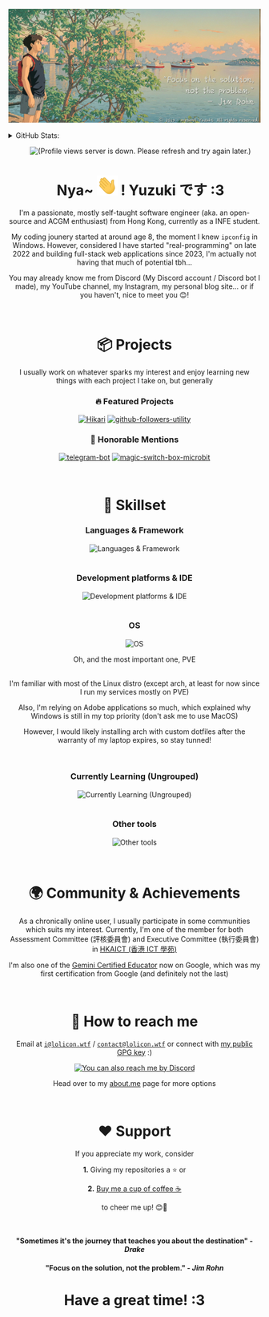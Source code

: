 <!-- PROJECT SHIELDS -->
<!--
*** Markdown "reference style" is used for all links for readability.
*** Reference links are enclosed in brackets [ ] instead of parentheses ( ).
*** See the bottom of this document for the declaration of the reference variables
*** for contributors-url, forks-url, etc. This is an optional, concise syntax you may use.
*** https://www.markdownguide.org/basic-syntax/#reference-style-links
-->


[![Banner](img/banner.jpg)](https://moe.lolicon.wtf)

<details>
  <summary>GitHub Stats:</summary>
  <br>
  <div>&emsp;Just to prove how lazy I am :)</div>
  <br>
  <a href="https://github.com/Yuzuk1Shimotsuki">
    <table>
      <tr>
        <td>
          <img align="center" src="https://github-readme-stats-yuzukishimotsuki.vercel.app/api?username=Yuzuk1Shimotsuki&count_private=true&count_private=true&cache_seconds=15&show_icons=true&show=reviews,discussions_started,discussions_answered,prs_merged,prs_merged_percentage&hide_border=true&icon_color=ffca28&title_color=ffa000" />
        </td>
        <td>
          <img align="center" src="https://github-readme-stats-yuzukishimotsuki.vercel.app/api/top-langs?username=Yuzuk1Shimotsuki&cache_seconds=5&langs_count=8&layout=donut&hide_border=true&title_color=ffa000" />
        </td>
      </tr>
    </table>
  </a>

</details>


<!-- Temp refactor for now -->
<div align="center">

<div id="toc">
  <ul style="list-style: none">
    <summary>
      <img src="https://count.getloli.com/get/@Yuzuk1Shimotsuki?theme=moebooru" alt="(Profile views server is down. Please refresh and try again later.)" height="75">
      <br>
      <h1>
        Nya~ <img src="https://raw.githubusercontent.com/Yuzuk1Shimotsuki/Yuzuk1Shimotsuki/main/img/waving.gif" alt="(Waving.gif)" height="40"> ! Yuzuki です :3
      </h1>
    </summary>
  </ul>
</div>


I'm a passionate, mostly self-taught software engineer (aka. an open-source and ACGM enthusiast) from Hong Kong, currently as a INFE student.

My coding jounery started at around age 8, the moment I knew `ipconfig` in Windows. However, considered I have started "real-programming" on late 2022 and building full-stack web applications since 2023, I'm actually not having that much of potential tbh...

You may already know me from Discord (My Discord account / Discord bot I made), my YouTube channel, my Instagram, my personal blog site... or if you haven't, nice to meet you 😊!

<br>

# 📦 Projects

I usually work on whatever sparks my interest and enjoy learning new things with each project I take on, but generally

### 🔥 Featured Projects

[![Hikari](https://github-readme-stats-yuzukishimotsuki.vercel.app/api/pin?username=HikariApp&repo=Hikari)](https://github.com/HikariApp/Hikari)
[![github-followers-utility](https://github-readme-stats-yuzukishimotsuki.vercel.app/api/pin?username=Yuzuk1Shimotsuki&repo=Emergency-Shutdown-NT)](https://github.com/Yuzuk1Shimotsuki/Emergency-Shutdown-NT)

### 🧠 Honorable Mentions
[![telegram-bot](https://github-readme-stats-yuzukishimotsuki.vercel.app/api/pin?username=Yuzuk1Shimotsuki&repo=telegram-bot)](https://github.com/Yuzuk1Shimotsuki/telegram-bot)
[![magic-switch-box-microbit](https://github-readme-stats-yuzukishimotsuki.vercel.app/api/pin?username=Yuzuk1Shimotsuki&repo=magic-switch-box-microbit)](https://github.com/Yuzuk1Shimotsuki/magic-switch-box-microbit)

<br>

# 🔧 Skillset

### Languages & Framework
<img align="center" src="https://skillicons.dev/icons?i=py,docker,html,js,ts,jquery,react,nginx,nodejs,c,cpp,css,bash,r" alt="Languages & Framework" />
<br>
<br>

### Development platforms & IDE
<img align="center" src="https://skillicons.dev/icons?i=cloudflare,vercel,git,vscode,visualstudio,azure,neovim,linux,pycharm" alt="Development platforms & IDE" />
<br>
<br>

### OS
<img align="center" src="https://skillicons.dev/icons?i=debian,windows,ubuntu,kali,redhat,android" alt="OS" />
<br>

Oh, and the most important one, PVE 
<br>
<br>

I'm familiar with most of the Linux distro (except arch, at least for now since I run my services mostly on PVE)

Also, I'm relying on Adobe applications so much, which explained why Windows is still in my top priority (don't ask me to use MacOS)

However, I would likely installing arch with custom dotfiles after the warranty of my laptop expires, so stay tunned!

<br>

### Currently Learning (Ungrouped)
<img align="center" src="https://skillicons.dev/icons?i=androidstudio,bootstrap,bun,dotnet,electron,tailwind,rust,astro,wordpress,raspberrypi,arch,java,jenkins,mysql,prisma,react,redis,sentry,spring,tailwind,tauri,webpack,vue,workers" alt="Currently Learning (Ungrouped)" />
<br>
<br>

### Other tools
<img align="center" src="https://skillicons.dev/icons?i=au,ae,pr,ps" alt="Other tools" />

<br>
<br>
<br>

# 🌍 Community & Achievements

As a chronically online user, I usually participate in some communities which suits my interest. Currently, I'm one of the member for both Assessment Committee (評核委員會) and Executive Committee (執行委員會) in <a href="https://discord.com/channels/976332206144380958/1113706485831176232">HKAICT (香港 ICT 學苑)</a>

I'm also one of the [Gemini Certified Educator](https://edu.google.accredible.com/aa074285-0d4d-4061-a5ed-468edcaaa427?key=ea5caf9a2003757da38af25117faeea47ff15a911c5f9a894cea6a902266a2d8#acc.DnWcgB1y) now on Google, which was my first certification from Google (and definitely not the last)

<br>

# 🤝 How to reach me

Email at [`i@lolicon.wtf`](mailto:i@lolicon.wtf) / [`contact@lolicon.wtf`](mailto:contact@lolicon.wtf) or connect with [my public GPG key](https://github.com/Yuzuk1Shimotsuki.gpg) :)

<a href="https://discordapp.com/users/885756325798227988"><img width="400" src="https://api.lolicon.wtf/discord-api/user/885756325798227988" alt="You can also reach me by Discord"></img></a>

Head over to my [about.me](https://about.me/yuzuk1shimotsuki) page for more options

<br>

# ❤️ Support

If you appreciate my work, consider

**1\.** Giving my repositories a ⭐ or

**2\.** [Buy me a cup of coffee ☕][Buy_me_a_coffee]

to cheer me up! 😊🥺

<br>

#### "Sometimes it's the journey that teaches you about the destination" - *Drake*

#### "Focus on the solution, not the problem." - *Jim Rohn*

# Have a great time! :3

<!--Links in use in this markdown for references-->

[Buy_me_a_coffee]: https://buymeacoffee.com/yuzuk1shimotsuki


<!--
**Yuzuk1Shimotsuki/Yuzuk1Shimotsuki** is a ✨ _special_ ✨ repository because its `README.md` (this file) appears on your GitHub profile.

Here are some ideas to get you started:

Hi 👋, I'm @Yuzuk1Shimotsuki
- 🔭 I’m currently working on ...
- 🌱 I’m currently learning ...
- 👯 I’m looking to collaborate on ...
- 🤔 I’m looking for help with ...
- 💬 Ask me about ...
- 📫 How to reach me: ...
- 😄 Pronouns: ...
- ⚡ Fun fact: ...
-->
